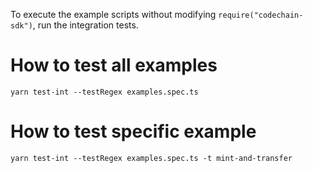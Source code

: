 To execute the example scripts without modifying `require("codechain-sdk")`, run the integration tests.

# How to test all examples

```
yarn test-int --testRegex examples.spec.ts
```

# How to test specific example
```
yarn test-int --testRegex examples.spec.ts -t mint-and-transfer
```

